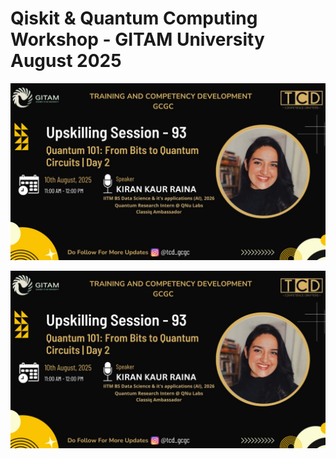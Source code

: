 # Qiskit & Quantum Computing Workshop - GITAM University August 2025

![image](IMG-20250804-WA0016.jpg)

![image](IMG-20250804-WA0016.jpg)

